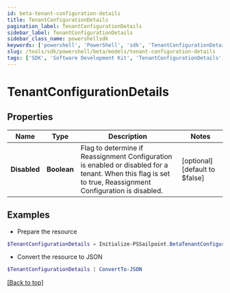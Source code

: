 ```yaml
---
id: beta-tenant-configuration-details
title: TenantConfigurationDetails
pagination_label: TenantConfigurationDetails
sidebar_label: TenantConfigurationDetails
sidebar_class_name: powershellsdk
keywords: ['powershell', 'PowerShell', 'sdk', 'TenantConfigurationDetails', 'BetaTenantConfigurationDetails'] 
slug: /tools/sdk/powershell/beta/models/tenant-configuration-details
tags: ['SDK', 'Software Development Kit', 'TenantConfigurationDetails', 'BetaTenantConfigurationDetails']
---
```



# TenantConfigurationDetails

## Properties

Name | Type | Description | Notes
------------ | ------------- | ------------- | -------------
**Disabled** | **Boolean** | Flag to determine if Reassignment Configuration is enabled or disabled for a tenant.  When this flag is set to true, Reassignment Configuration is disabled. | [optional] [default to $false]

## Examples

- Prepare the resource
```powershell
$TenantConfigurationDetails = Initialize-PSSailpoint.BetaTenantConfigurationDetails  -Disabled true
```

- Convert the resource to JSON
```powershell
$TenantConfigurationDetails | ConvertTo-JSON
```


[[Back to top]](#) 

